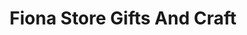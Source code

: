 ---
title: "Fiona Store Gifts And Craft"
url: /mahahual/fiona-store-gifts-and-craft/
shop: comodidad
---